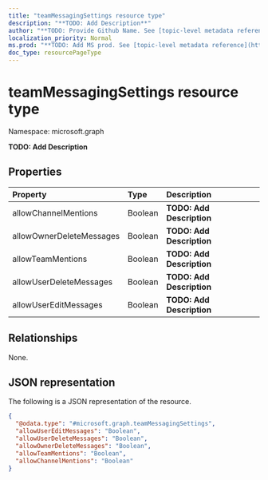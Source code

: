 ```yaml
---
title: "teamMessagingSettings resource type"
description: "**TODO: Add Description**"
author: "**TODO: Provide Github Name. See [topic-level metadata reference](https://msgo.azurewebsites.net/add/document/guidelines/metadata.html#topic-level-metadata)**"
localization_priority: Normal
ms.prod: "**TODO: Add MS prod. See [topic-level metadata reference](https://msgo.azurewebsites.net/add/document/guidelines/metadata.html#topic-level-metadata)**"
doc_type: resourcePageType
---
```


# teamMessagingSettings resource type

Namespace: microsoft.graph

**TODO: Add Description**

## Properties
|Property|Type|Description|
|:---|:---|:---|
|allowChannelMentions|Boolean|**TODO: Add Description**|
|allowOwnerDeleteMessages|Boolean|**TODO: Add Description**|
|allowTeamMentions|Boolean|**TODO: Add Description**|
|allowUserDeleteMessages|Boolean|**TODO: Add Description**|
|allowUserEditMessages|Boolean|**TODO: Add Description**|

## Relationships
None.

## JSON representation
The following is a JSON representation of the resource.
<!-- {
  "blockType": "resource",
  "@odata.type": "microsoft.graph.teamMessagingSettings"
}
-->
``` json
{
  "@odata.type": "#microsoft.graph.teamMessagingSettings",
  "allowUserEditMessages": "Boolean",
  "allowUserDeleteMessages": "Boolean",
  "allowOwnerDeleteMessages": "Boolean",
  "allowTeamMentions": "Boolean",
  "allowChannelMentions": "Boolean"
}
```

